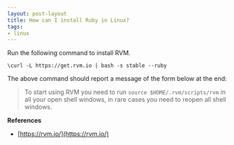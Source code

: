 ```yaml
---
layout: post-layout
title: How can I install Ruby in Linux?
tags:
- linux
---
```


Run the following command to install RVM.

    \curl -L https://get.rvm.io | bash -s stable --ruby

The above command should report a message of the form below at the end:

> To start using RVM you need to run `source $HOME/.rvm/scripts/rvm` in all
> your open shell windows, in rare cases you need to reopen all shell windows.

**References**  

- [https://rvm.io/](https://rvm.io/)

